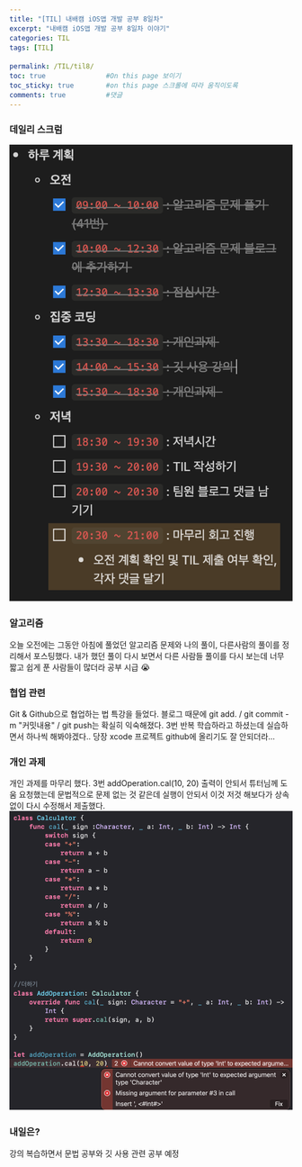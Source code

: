 ```yaml
---
title: "[TIL] 내배캠 iOS앱 개발 공부 8일차"
excerpt: "내배캠 iOS앱 개발 공부 8일차 이야기"
categories: TIL
tags: [TIL]

permalink: /TIL/til8/   
toc: true               #On this page 보이기 
toc_sticky: true        #on this page 스크롤에 따라 움직이도록 
comments: true          #댓글
---
```

### 데일리 스크럼  
![](/assets/images/categories/til/2024-03-07-til8.png)

### 알고리즘 
오늘 오전에는 그동안 아침에 풀었던 알고리즘 문제와 나의 풀이, 다른사람의 풀이를 정리해서 포스팅했다. 내가 했던 풀이 다시 보면서 다른 사람들 풀이를 다시 보는데 너무 짧고 쉽게 푼 사람들이 많더라 공부 시급 😭

### 협업 관련 
Git & Github으로 협업하는 법 특강을 들었다. 
블로그 때문에 git add. / git commit -m "커밋내용" / git push는 확실히 익숙해졌다. 
3번 반복 학습하라고 하셨는데 실습하면서 하나씩 해봐야겠다.. 당장 xcode 프로젝트 github에 올리기도 잘 안되더라... 

### 개인 과제 
개인 과제를 마무리 했다. 3번 addOperation.cal(10, 20) 출력이 안되서 튜터님께 도움 요청했는데 문법적으로 문제 없는 것 같은데 실행이 안되서 이것 저것 해보다가 상속없이 다시 수정해서 제출했다. 
![](/assets/images/categories/til/2024-03-07-til8-2.png)

### 내일은? 
강의 복습하면서 문법 공부와 깃 사용 관련 공부 예정   